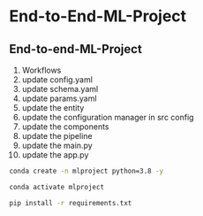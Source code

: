 # End-to-End-ML-Project
## End-to-end-ML-Project
1. Workflows
2. update config.yaml
3. update schema.yaml
4. update params.yaml
5. update the entity
6. update the configuration manager in src config
7. update the components
8. update the pipeline
9. update the main.py
10. update the app.py



``` bash
conda create -n mlproject python=3.8 -y

```

``` bash
conda activate mlproject

```

``` bash
pip install -r requirements.txt

```